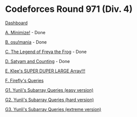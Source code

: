 # Codeforces Round 971 (Div. 4)

[Dashboard](https://codeforces.com/contest/2009)

[A. Minimize!](https://codeforces.com/contest/2009/problem/A) - Done

[B. osu!mania](https://codeforces.com/contest/2009/problem/B) - Done

[C. The Legend of Freya the Frog](https://codeforces.com/contest/2009/problem/C) - Done

[D. Satyam and Counting](https://codeforces.com/contest/2009/problem/D) - Done

[E. Klee's SUPER DUPER LARGE Array!!!](https://codeforces.com/contest/2009/problem/E)

[F. Firefly's Queries](https://codeforces.com/contest/2009/problem/F)

[G1. Yunli's Subarray Queries (easy version)](https://codeforces.com/contest/2009/problem/G1)

[G2. Yunli's Subarray Queries (hard version)](https://codeforces.com/contest/2009/problem/G2)

[G3. Yunli's Subarray Queries (extreme version)](https://codeforces.com/contest/2009/problem/G3)
